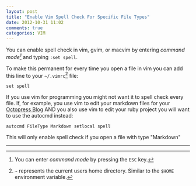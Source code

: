 ```yaml
---
layout: post
title: "Enable Vim Spell Check For Specific File Types"
date: 2012-10-31 11:02
comments: true
categories: VIM
---
```


You can enable spell check in vim, gvim, or macvim by entering *command mode[^1]* and typing `:set spell`.

To make this permanent for every time you open a file in vim you can add this line to your `~/.vimrc`[^2] file:

``` vim
set spell
```

If you use vim for programming you might not want it to spell check every file.  If, for example, you use vim to edit your markdown files for your [Octopress Blog](http://octopress.org) AND you also use vim to edit your ruby project you will want to use the autocmd instead:

``` vim
autocmd FileType Markdown setlocal spell
```

This will only enable spell check if you open a file with type "Markdown"

---
[^1]: You can enter *command mode* by pressing the `ESC` key.
[^2]: `~` represents the current users home directory.  Similar to the `$HOME` environment variable.

